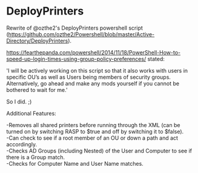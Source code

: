 # DeployPrinters
Rewrite of @ozthe2's DeployPrinters powershell script (https://github.com/ozthe2/Powershell/blob/master/Active-Directory/DeployPrinters).

https://fearthepanda.com/powershell/2014/11/18/PowerShell-How-to-speed-up-login-times-using-group-policy-preferences/ stated:

'I will be actively working on this script so that it also works with users in specific OU’s as well as Users being members of security groups. Alternatively, go ahead and make any mods yourself if you cannot be bothered to wait for me.'

So I did. ;)

Additional Features:

-Removes all shared printers before running through the XML (can be turned on by switching RASP to $true and off by switching it to $false).<br>
-Can check to see if a root member of an OU or down a path and act accordingly.<br>
-Checks AD Groups (including Nested) of the User and Computer to see if there is a Group match.<br>
-Checks for Computer Name and User Name matches.
